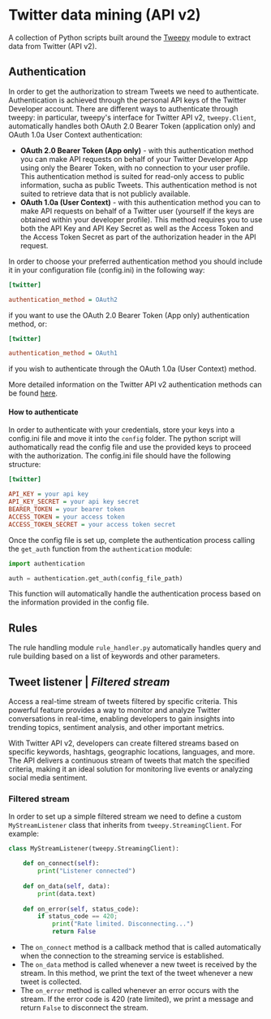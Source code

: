 # Twitter data mining (API v2)
A collection of Python scripts built around the [Tweepy](https://github.com/tweepy/tweepy) module to extract data from Twitter (API v2).

## Authentication
In order to get the authorization to stream Tweets we need to authenticate. Authentication is achieved through the personal API keys of the Twitter Developer account. There are different ways to authenticate through tweepy: in particular, tweepy's interface for Twitter API v2, `tweepy.Client`, automatically handles both OAuth 2.0 Bearer Token (application only) and OAuth 1.0a User Context authentication:
- **OAuth 2.0 Bearer Token (App only)** - with this authentication method you can make API requests on behalf of your Twitter Developer App using only the Bearer Token, with no connection to your user profile. This authentication method is suited for read-only access to public information, sucha as public Tweets. This authentication method is not suited to retrieve data that is not publicly available.
- **OAuth 1.0a (User Context)** - with this authentication method you can to make API requests on behalf of a Twitter user (yourself if the keys are obtained within your developer profile). This method requires you to use both the API Key and API Key Secret as well as the Access Token and the Access Token Secret as part of the authorization header in the API request.

In order to choose your preferred authentication method you should include it in your configuration file (config.ini) in the following way:
```ini
[twitter]

authentication_method = OAuth2
```
if you want to use the OAuth 2.0 Bearer Token (App only) authentication method, or:
```ini
[twitter]

authentication_method = OAuth1
```
if you wish to authenticate through the OAuth 1.0a (User Context) method.


More detailed information on the Twitter API v2 authentication methods can be found [here](https://developer.twitter.com/en/docs/authentication/overview).

#### How to authenticate
In order to authenticate with your credentials, store your keys into a config.ini file and move it into the `config` folder. The python script will authomatically read the config file and use the provided keys to proceed with the authorization. The config.ini file should have the following structure:
```ini
[twitter]

API_KEY = your api key
API_KEY_SECRET = your api key secret
BEARER_TOKEN = your bearer token
ACCESS_TOKEN = your access token
ACCESS_TOKEN_SECRET = your access token secret
```
Once the config file is set up, complete the authentication process calling the `get_auth` function from the `authentication` module:

```python
import authentication

auth = authentication.get_auth(config_file_path)
```
This function will automatically handle the authentication process based on the information provided in the config file.

## Rules
The rule handling module `rule_handler.py` automatically handles query and rule building based on a list of keywords and other parameters. 

## Tweet listener | _Filtered stream_
Access a real-time stream of tweets filtered by specific criteria. This powerful feature provides a way to monitor and analyze Twitter conversations in real-time, enabling developers to gain insights into trending topics, sentiment analysis, and other important metrics.

With Twitter API v2, developers can create filtered streams based on specific keywords, hashtags, geographic locations, languages, and more. The API delivers a continuous stream of tweets that match the specified criteria, making it an ideal solution for monitoring live events or analyzing social media sentiment.

### Filtered stream

In order to set up a simple filtered stream we need to define a custom `MyStreamListener` class that inherits from `tweepy.StreamingClient`. For example:

```python
class MyStreamListener(tweepy.StreamingClient):

    def on_connect(self):
        print("Listener connected")
    
    def on_data(self, data):
        print(data.text)
    
    def on_error(self, status_code):
        if status_code == 420;
            print("Rate limited. Disconnecting...")
            return False
```
- The `on_connect` method is a callback method that is called automatically when the connection to the streaming service is established.
- The `on_data` method is called whenever a new tweet is received by the stream. In this method, we print the text of the tweet whenever a new tweet is collected.
- The `on_error` method is called whenever an error occurs with the stream. If the error code is 420 (rate limited), we print a message and return `False` to disconnect the stream.
